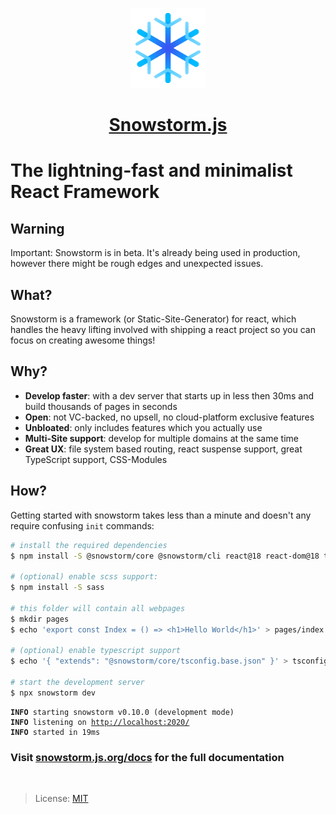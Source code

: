 <p align="center">
  <a href="https://github.com/explodingcamera/snowstorm">
    <img src="./logo.svg" height="128">
    <h1 align="center">Snowstorm.js</h1>
  </a>
</p>

# The lightning-fast and minimalist React Framework

## Warning

Important: Snowstorm is in beta. It's already being used in production, however there might be rough edges and unexpected issues.

## What?

Snowstorm is a framework (or Static-Site-Generator) for react, which handles the heavy lifting involved with shipping a react project so you can focus on creating awesome things!

## Why?

- **Develop faster**: with a dev server that starts up in less then 30ms and build thousands of pages in seconds
- **Open**: not VC-backed, no upsell, no cloud-platform exclusive features
- **Unbloated**: only includes features which you actually use
- **Multi-Site support**: develop for multiple domains at the same time
- **Great UX**: file system based routing, react suspense support, great TypeScript support, CSS-Modules

## How?

Getting started with snowstorm takes less than a minute and doesn't any require confusing `init` commands:

```bash
# install the required dependencies
$ npm install -S @snowstorm/core @snowstorm/cli react@18 react-dom@18 typescript

# (optional) enable scss support:
$ npm install -S sass

# this folder will contain all webpages
$ mkdir pages
$ echo 'export const Index = () => <h1>Hello World</h1>' > pages/index.tsx

# (optional) enable typescript support
$ echo '{ "extends": "@snowstorm/core/tsconfig.base.json" }' > tsconfig.json

# start the development server
$ npx snowstorm dev
```

<pre><code><b>INFO</b> starting snowstorm v0.10.0 (development mode)
<b>INFO</b> listening on <u>http://localhost:2020/</u>
<b>INFO</b> started in 19ms</code></pre>

### Visit [snowstorm.js.org/docs](https://snowstorm.js.org/docs/getting-started) for the full documentation

<br/>

> License: [MIT](LICENSE.md)
